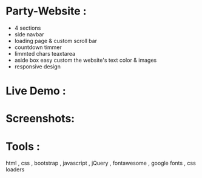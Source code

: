 # Party-Website :
- 4 sections
- side navbar
- loading page & custom scroll bar
- countdown timmer
- limmted chars teaxtarea
- aside box easy custom the website's text color & images
- responsive design

# Live Demo :

# Screenshots:


# Tools :
html , css , bootstrap , javascript , jQuery , fontawesome , google fonts , css loaders 
